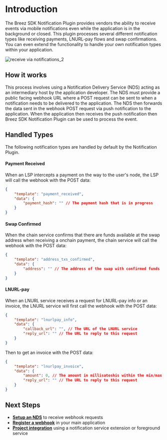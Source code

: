 # Introduction

The Breez SDK Notification Plugin provides vendors the ability to receive events via mobile notifications even while the application is in the background or closed. This plugin processes several different notification types like receiving payments, LNURL-pay flows and swap confirmations. You can even extend the functionality to handle your own notification types within your application.

![receive via notifications_2](https://github.com/breez/breez-sdk-docs/assets/31890660/75e7cac6-4480-453d-823b-f52bd6757ce9)

## How it works

This process involves using a Notification Delivery Service (NDS) acting as an intermediary host by the application developer. The NDS must provide a public facing webhook URL where a POST request can be sent to when a notification needs to be delivered to the application. The NDS then forwards the data sent in the webhook POST request via push notification to the application. When the application then receives the push notification then Breez SDK Notification Plugin can be used to process the event.

## Handled Types

The following notification types are handled by default by the Notification Plugin.

#### Payment Received

When an LSP intercepts a payment on the way to the user's node, the LSP will call the webhook with the POST data:
```json
{
    "template": "payment_received",
    "data": {  
        "payment_hash": "" // The payment hash that is in progress
    }
}
```

#### Swap Confirmed

When the chain service confirms that there are funds available at the swap address when receiving a onchain payment, the chain service will call the webhook with the POST data:
```json
{
    "template": "address_txs_confirmed",
    "data": {  
        "address": "" // The address of the swap with confirmed funds
    }
}
```

#### LNURL-pay

When an LNURL service receives a request for LNURL-pay info or an invoice, the LNURL service will first call the webhook with the POST data:
```json
{
    "template": "lnurlpay_info",
    "data": {  
        "callback_url": "", // The URL of the LNURL service
        "reply_url": "" // The URL to reply to this request
    }
}
```
Then to get an invoice with the POST data:
```json
{
    "template": "lnurlpay_invoice",
    "data": {  
        "amount": 0, // The amount in millisatoshis within the min/max sendable range
        "reply_url": "" // The URL to reply to this request
    }
}
```

## Next Steps
- **[Setup an NDS](setup_nds.md)** to receive webhook requests
- **[Register a webhook](register_webhook.md)** in your main application
- **[Project integration](setup_plugin.md)** using a notification service extension or foreground service
